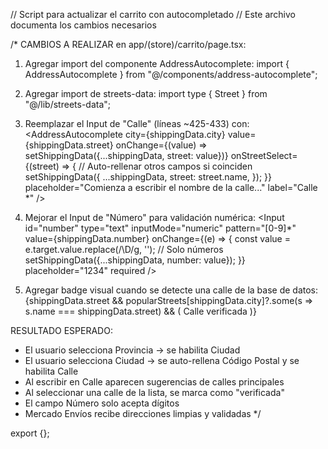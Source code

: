 // Script para actualizar el carrito con autocompletado
// Este archivo documenta los cambios necesarios

/*
CAMBIOS A REALIZAR en app/(store)/carrito/page.tsx:

1. Agregar import del componente AddressAutocomplete:
   import { AddressAutocomplete } from "@/components/address-autocomplete";

2. Agregar import de streets-data:
   import type { Street } from "@/lib/streets-data";

3. Reemplazar el Input de "Calle" (líneas ~425-433) con:
   <AddressAutocomplete
     city={shippingData.city}
     value={shippingData.street}
     onChange={(value) => setShippingData({...shippingData, street: value})}
     onStreetSelect={(street) => {
       // Auto-rellenar otros campos si coinciden
       setShippingData({
         ...shippingData,
         street: street.name,
       });
     }}
     placeholder="Comienza a escribir el nombre de la calle..."
     label="Calle *"
   />

4. Mejorar el Input de "Número" para validación numérica:
   <Input
     id="number"
     type="text"
     inputMode="numeric"
     pattern="[0-9]*"
     value={shippingData.number}
     onChange={(e) => {
       const value = e.target.value.replace(/\D/g, ''); // Solo números
       setShippingData({...shippingData, number: value});
     }}
     placeholder="1234"
     required
   />

5. Agregar badge visual cuando se detecte una calle de la base de datos:
   {shippingData.street && popularStreets[shippingData.city]?.some(s => s.name === shippingData.street) && (
     <span className="text-xs text-green-600 flex items-center gap-1">
       <Check className="w-3 h-3" />
       Calle verificada
     </span>
   )}

RESULTADO ESPERADO:
- El usuario selecciona Provincia → se habilita Ciudad
- El usuario selecciona Ciudad → se auto-rellena Código Postal y se habilita Calle
- Al escribir en Calle aparecen sugerencias de calles principales
- Al seleccionar una calle de la lista, se marca como "verificada"
- El campo Número solo acepta dígitos
- Mercado Envíos recibe direcciones limpias y validadas
*/

export {};
